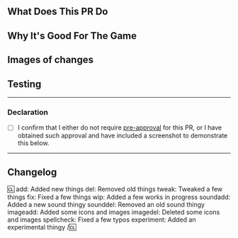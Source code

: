 <!-- By ticking or leaving ticked the option "Allow edits and access to secrets by maintainers" you give permission for repository maintainers to push changes to your branch without explicitly asking. -->

<!-- Write **BELOW** The Headers and **ABOVE** The comments else it may not be viewable. -->
<!-- You can view Contributing.MD for a detailed description of the pull request process. -->

## What Does This PR Do
<!-- Include a small to medium description of what your PR changes. -->
<!-- Document all changes, as not doing this may delay reviews or even discourage maintainers from merging your PR! -->
<!-- If your PR fixes an issue, add "Fixes #1234" somewhere in the PR description. This will automatically close the bug upon PR submission. -->

## Why It's Good For The Game
<!-- Add a short description of why you think these changes would benefit the game. If you can't justify it in words, it might not be worth adding. -->

## Images of changes
<!-- If you did not make a map or sprite edit, you may delete this section. You may include a gif or mp4 of your feature if you want. -->

## Testing
<!-- How did you test the PR, if at all? -->

<hr>

### Declaration
- [ ] I confirm that I either do not require [pre-approval](../CODE_OF_CONDUCT.md#types-of-changes-that-need-approval) for this PR, or I have obtained such approval and have included a screenshot to demonstrate this below.
<!-- Replace the box with [x] to mark as complete. -->
<!-- Ensure there are no spaces between the x and the square brackets [] else this will not work properly. -->
<hr>

## Changelog
:cl:
add: Added new things
del: Removed old things
tweak: Tweaked a few things
fix: Fixed a few things
wip: Added a few works in progress
soundadd: Added a new sound thingy
sounddel: Removed an old sound thingy
imageadd: Added some icons and images
imagedel: Deleted some icons and images
spellcheck: Fixed a few typos
experiment: Added an experimental thingy
/:cl:

<!-- Both :cl:'s are required for the changelog to work! You can put your name to the right of the first :cl: if you want to overwrite your GitHub username as author ingame. -->
<!-- You can use multiple of the same prefix (they're only used for the icon ingame) and delete the unneeded ones. Despite some of the tags, changelogs should generally represent how a player might be affected by the changes rather than a summary of the PR's contents. -->
<!-- If a PR has no impact on players (i.e. a code refactor that does not change functionality) then the entire Changelog heading and contents can be removed. -->
